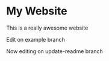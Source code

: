 # My Website

This is a really awesome website

Edit on example branch

Now editing on update-readme branch
